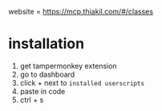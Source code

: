 website = https://mcp.thiakil.com/#/classes

# installation
1. get tampermonkey extension
2. go to dashboard
3. click + next to `installed userscripts`
4. paste in code
5. ctrl + s
